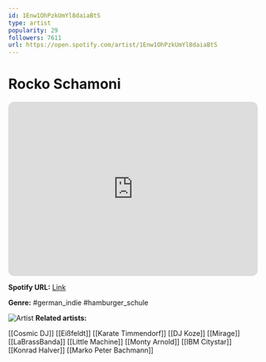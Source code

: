 ```yaml
---
id: 1Enw1OhPzkUmYl8daiaBtS
type: artist
popularity: 29
followers: 7611
url: https://open.spotify.com/artist/1Enw1OhPzkUmYl8daiaBtS
---
```

# Rocko Schamoni

<iframe style="border-radius:12px" src="https://open.spotify.com/embed/artist/1Enw1OhPzkUmYl8daiaBtS" width="100%" height="352" frameBorder="0" allowfullscreen="" allow="autoplay; clipboard-write; encrypted-media; fullscreen; picture-in-picture" loading="lazy"></iframe>

**Spotify URL:** [Link](https://open.spotify.com/artist/1Enw1OhPzkUmYl8daiaBtS)

**Genre:**  #german_indie #hamburger_schule

![Artist](https://i.scdn.co/image/ab67616d0000b273fd40163f5a66b0d6ef0cda0f)
**Related artists:**

[[Cosmic DJ]]
[[Eißfeldt]]
[[Karate Timmendorf]]
[[DJ Koze]]
[[Mirage]]
[[LaBrassBanda]]
[[Little Machine]]
[[Monty Arnold]]
[[IBM Citystar]]
[[Konrad Halver]]
[[Marko Peter Bachmann]]
